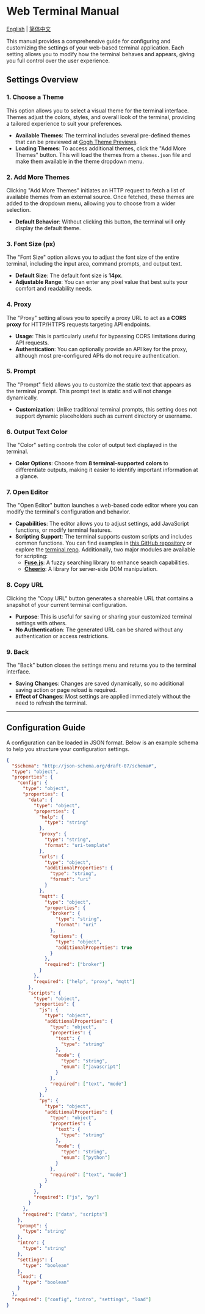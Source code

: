 # Web Terminal Manual
[English](terminal.en.md) | [简体中文](terminal.zh-CN.md)

This manual provides a comprehensive guide for configuring and customizing the settings of your web-based terminal application. Each setting allows you to modify how the terminal behaves and appears, giving you full control over the user experience.

## Settings Overview

### 1. Choose a Theme
This option allows you to select a visual theme for the terminal interface. Themes adjust the colors, styles, and overall look of the terminal, providing a tailored experience to suit your preferences.

- **Available Themes**: The terminal includes several pre-defined themes that can be previewed at [Gogh Theme Previews](https://gogh-co.github.io/Gogh/).
- **Loading Themes**: To access additional themes, click the "Add More Themes" button. This will load the themes from a `themes.json` file and make them available in the theme dropdown menu.

### 2. Add More Themes
Clicking "Add More Themes" initiates an HTTP request to fetch a list of available themes from an external source. Once fetched, these themes are added to the dropdown menu, allowing you to choose from a wider selection.

- **Default Behavior**: Without clicking this button, the terminal will only display the default theme.

### 3. Font Size (px)
The "Font Size" option allows you to adjust the font size of the entire terminal, including the input area, command prompts, and output text.

- **Default Size**: The default font size is **14px**.
- **Adjustable Range**: You can enter any pixel value that best suits your comfort and readability needs.

### 4. Proxy
The "Proxy" setting allows you to specify a proxy URL to act as a **CORS proxy** for HTTP/HTTPS requests targeting API endpoints.

- **Usage**: This is particularly useful for bypassing CORS limitations during API requests.
- **Authentication**: You can optionally provide an API key for the proxy, although most pre-configured APIs do not require authentication.

### 5. Prompt
The "Prompt" field allows you to customize the static text that appears as the terminal prompt. This prompt text is static and will not change dynamically.

- **Customization**: Unlike traditional terminal prompts, this setting does not support dynamic placeholders such as current directory or username.

### 6. Output Text Color
The "Color" setting controls the color of output text displayed in the terminal.

- **Color Options**: Choose from **8 terminal-supported colors** to differentiate outputs, making it easier to identify important information at a glance.

### 7. Open Editor
The "Open Editor" button launches a web-based code editor where you can modify the terminal's configuration and behavior.

- **Capabilities**: The editor allows you to adjust settings, add JavaScript functions, or modify terminal features.
- **Scripting Support**: The terminal supports custom scripts and includes common functions. You can find examples in [this GitHub repository](https://github.com/Vector-Index/terminal/tree/main/scripts/js) or explore the [terminal repo](https://github1s.com/Vector-Index/terminal). Additionally, two major modules are available for scripting:
  - **[Fuse.js](https://www.fusejs.io/)**: A fuzzy searching library to enhance search capabilities.
  - **[Cheerio](https://cheerio.js.org/docs/intro)**: A library for server-side DOM manipulation.

### 8. Copy URL
Clicking the "Copy URL" button generates a shareable URL that contains a snapshot of your current terminal configuration.

- **Purpose**: This is useful for saving or sharing your customized terminal settings with others.
- **No Authentication**: The generated URL can be shared without any authentication or access restrictions.

### 9. Back
The "Back" button closes the settings menu and returns you to the terminal interface.

- **Saving Changes**: Changes are saved dynamically, so no additional saving action or page reload is required.
- **Effect of Changes**: Most settings are applied immediately without the need to refresh the terminal.

---

## Configuration Guide

A configuration can be loaded in JSON format. Below is an example schema to help you structure your configuration settings.

```json
{
  "$schema": "http://json-schema.org/draft-07/schema#",
  "type": "object",
  "properties": {
    "config": {
      "type": "object",
      "properties": {
        "data": {
          "type": "object",
          "properties": {
            "help": {
              "type": "string"
            },
            "proxy": {
              "type": "string",
              "format": "uri-template"
            },
            "urls": {
              "type": "object",
              "additionalProperties": {
                "type": "string",
                "format": "uri"
              }
            },
            "mqtt": {
              "type": "object",
              "properties": {
                "broker": {
                  "type": "string",
                  "format": "uri"
                },
                "options": {
                  "type": "object",
                  "additionalProperties": true
                }
              },
              "required": ["broker"]
            }
          },
          "required": ["help", "proxy", "mqtt"]
        },
        "scripts": {
          "type": "object",
          "properties": {
            "js": {
              "type": "object",
              "additionalProperties": {
                "type": "object",
                "properties": {
                  "text": {
                    "type": "string"
                  },
                  "mode": {
                    "type": "string",
                    "enum": ["javascript"]
                  }
                },
                "required": ["text", "mode"]
              }
            },
            "py": {
              "type": "object",
              "additionalProperties": {
                "type": "object",
                "properties": {
                  "text": {
                    "type": "string"
                  },
                  "mode": {
                    "type": "string",
                    "enum": ["python"]
                  }
                },
                "required": ["text", "mode"]
              }
            }
          },
          "required": ["js", "py"]
        }
      },
      "required": ["data", "scripts"]
    },
    "prompt": {
      "type": "string"
    },
    "intro": {
      "type": "string"
    },
    "settings": {
      "type": "boolean"
    },
    "load": {
      "type": "boolean"
    }
  },
  "required": ["config", "intro", "settings", "load"]
}
```


